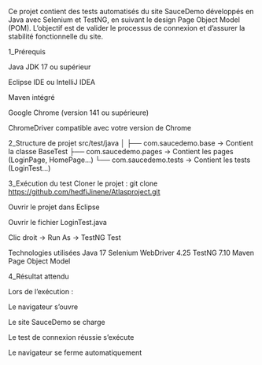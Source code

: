 Ce projet contient des tests automatisés du site SauceDemo
 développés en Java avec Selenium et TestNG, en suivant le design Page Object Model (POM).
L’objectif est de valider le processus de connexion et d’assurer la stabilité fonctionnelle du site.

1_Prérequis

Java JDK 17 ou supérieur

Eclipse IDE ou IntelliJ IDEA

Maven intégré

Google Chrome (version 141 ou supérieure)

ChromeDriver compatible avec votre version de Chrome

2_Structure de projet
src/test/java
│
├── com.saucedemo.base      → Contient la classe BaseTest
├── com.saucedemo.pages     → Contient les pages (LoginPage, HomePage…)
└── com.saucedemo.tests     → Contient les tests (LoginTest…)

3_Exécution du test
Cloner le projet :
git clone https://github.com/hedfiJinene/Atlasproject.git


Ouvrir le projet dans Eclipse

Ouvrir le fichier LoginTest.java

Clic droit → Run As → TestNG Test

Technologies utilisées
Java 17
Selenium WebDriver 4.25
TestNG 7.10
Maven
Page Object Model

4_Résultat attendu

Lors de l’exécution :

Le navigateur s’ouvre

Le site SauceDemo se charge

Le test de connexion réussie s’exécute

Le navigateur se ferme automatiquement